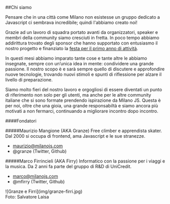 ##Chi siamo

Pensare che in una città come Milano non esistesse un gruppo dedicato a Javascript ci sembrava incredibile; quindi l'abbiamo creato noi!

Grazie ad un lavoro di squadra portato avanti da organizzatori, speaker e membri della community siamo cresciuti in fretta. In poco tempo abbiamo addirittura trovato degli sponsor che hanno supportato con entusiasmo il nostro progetto e finanziato la [festa per il primo anno di attività](https://www.facebook.com/media/set/?set=a.665777736899383.1073741831.361795210630972&type=3).

In questi mesi abbiamo imparato tante cose e tante altre le abbiamo insegnate, sempre con un’unica idea in mente: condividere una grande passione. Il nostro scopo è e sarà sempre quello di discutere e approfondire nuove tecnologie, trovando nuovi stimoli e spunti di riflessione per alzare il livello di preparazione.

Siamo molto fieri del nostro lavoro e orgogliosi di essere diventati un punto di riferimento non solo per gli utenti, ma anche per le altre community italiane che si sono formate prendendo ispirazione da Milano JS. Questa è per noi, oltre che una gioia, una grande responsabiltà e siamo ancora più motivati a non fermarci, continuando a migliorare incontro dopo incontro.

####Fondatori

#####Maurizio Mangione (AKA Granze)
Free climber e apprendista skater. Dal 2000 si occupa di frontend, ama Javascript e le sue stranezze.  
- maurizio@milanojs.com
- @granze (Twitter, Github)


#####Marco Firrincieli (AKA Firry)
Informatico con la passione per i viaggi e la musica. Da 2 anni fa parte del gruppo di R&D di UniCredit.
- marco@milanojs.com
- @mfirry (Twitter, Github)

<div class="frame about">
  ![Granze e Firri](img/granze-firri.jpg)
</div>
Foto: Salvatore Laisa

